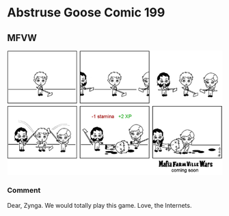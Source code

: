 # Abstruse Goose Comic 199
## MFVW

![image](comics/you_have_a_gift_waiting_for_you.png)
### Comment
Dear, Zynga. We would totally play this game. Love, the Internets.

